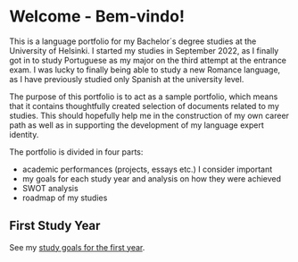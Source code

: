 # Welcome - Bem-vindo!

This is a language portfolio for my Bachelor´s degree studies at the University of Helsinki. I started my studies in September 2022, as I finally got in to study Portuguese as my major on the third attempt at the entrance exam. I was lucky to finally being able to study a new Romance language, as I have previously studied only Spanish at the university level.

The purpose of this portfolio is to act as a sample portfolio, which means that it contains thoughtfully created selection of documents related to my studies. This should hopefully help me in the construction of my own career path as well as in supporting the development of my language expert identity.

The portfolio is divided in four parts:

- academic performances (projects, essays etc.) I consider important
- my goals for each study year and analysis on how they were achieved
- SWOT analysis
- roadmap of my studies

## First Study Year

See my [study goals for the first year](/1st_year/1st_year_study_goals.md).